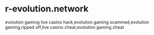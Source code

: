 # r-evolution.network
evolution gaming live casino hack,evolution gaming scammed,evolution gaming,ripped off,live casino cheat,evolution gaming cheat
